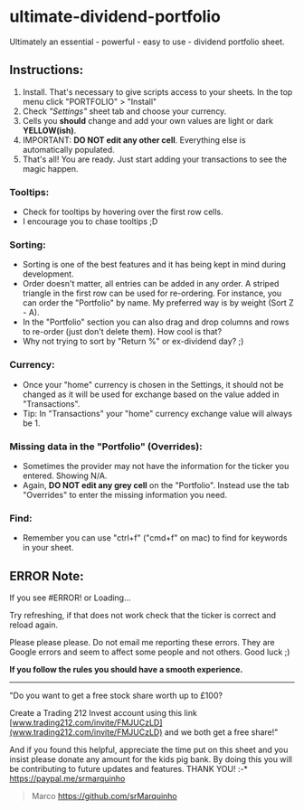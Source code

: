 # ultimate-dividend-portfolio
Ultimately an essential - powerful  - easy to use - dividend portfolio sheet.

## Instructions:

1. Install. That's necessary to give scripts access to your sheets.
In the top menu click "PORTFOLIO" > "Install"
1. Check _"Settings"_ sheet tab and choose your currency.
1. Cells you **should** change and add your own values are light or dark **YELLOW(ish)**.
1. IMPORTANT: **DO NOT edit any other cell**. Everything else is automatically populated.
1. That's all! You are ready. Just start adding your transactions to see the magic happen.

### Tooltips:

- Check for tooltips by hovering over the first row cells.
- I encourage you to chase tooltips ;D

### Sorting:

- Sorting is one of the best features and it has being kept in mind during development.
- Order doesn't matter, all entries can be added in any order. A striped triangle in the first row can be used for re-ordering. For instance, you can order the "Portfolio" by name. My preferred way is by weight (Sort Z - A).
- In the "Portfolio" section you can also drag and drop columns and rows to re-order (just don't delete them). How cool is that?
- Why not trying to sort by "Return %" or ex-dividend day? ;)

### Currency:

- Once your "home" currency is chosen in the Settings, it should not be changed as it will be used for exchange based on the value added in "Transactions".
- Tip: In "Transactions" your "home" currency exchange value will always be 1.

### Missing data in the "Portfolio" (Overrides):

- Sometimes the provider may not have the information for the ticker you entered. Showing N/A.
- Again, **DO NOT edit any grey cell** on the "Portfolio". Instead use the tab "Overrides" to enter the missing information you need.

### Find:

- Remember you can use "ctrl+f" ("cmd+f" on mac) to find for keywords in your sheet.

## ERROR Note:

If you see #ERROR! or Loading...

Try refreshing, if that does not work check that the ticker is correct and reload again.

Please please please. Do not email me reporting these errors. They are Google errors and seem to affect some people and not others. Good luck ;)

**If you follow the rules you should have a smooth experience.**

------------------

"Do you want to get a free stock share worth up to £100?

Create a Trading 212 Invest account using this link [www.trading212.com/invite/FMJUCzLD](www.trading212.com/invite/FMJUCzLD) and we both get a free share!"



And if you found this helpful, appreciate the time put on this sheet and you insist please donate any amount for the kids pig bank.
By doing this you will be contributing to future updates and features. THANK YOU! :-*
https://paypal.me/srmarquinho


> Marco https://github.com/srMarquinho